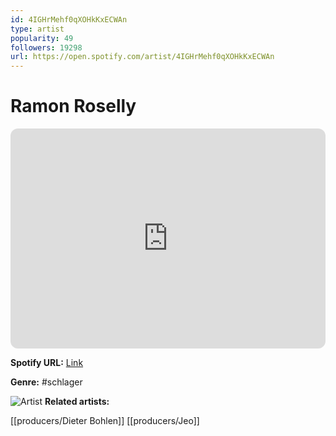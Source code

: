 ```yaml
---
id: 4IGHrMehf0qXOHkKxECWAn
type: artist
popularity: 49
followers: 19298
url: https://open.spotify.com/artist/4IGHrMehf0qXOHkKxECWAn
---
```

# Ramon Roselly

<iframe style="border-radius:12px" src="https://open.spotify.com/embed/artist/4IGHrMehf0qXOHkKxECWAn" width="100%" height="352" frameBorder="0" allowfullscreen="" allow="autoplay; clipboard-write; encrypted-media; fullscreen; picture-in-picture" loading="lazy"></iframe>

**Spotify URL:** [Link](https://open.spotify.com/artist/4IGHrMehf0qXOHkKxECWAn)

**Genre:**  #schlager

![Artist](https://i.scdn.co/image/ab6761610000e5eb0544e0f743d448f27269a187)
**Related artists:**

[[producers/Dieter Bohlen]]
[[producers/Jeo]]
